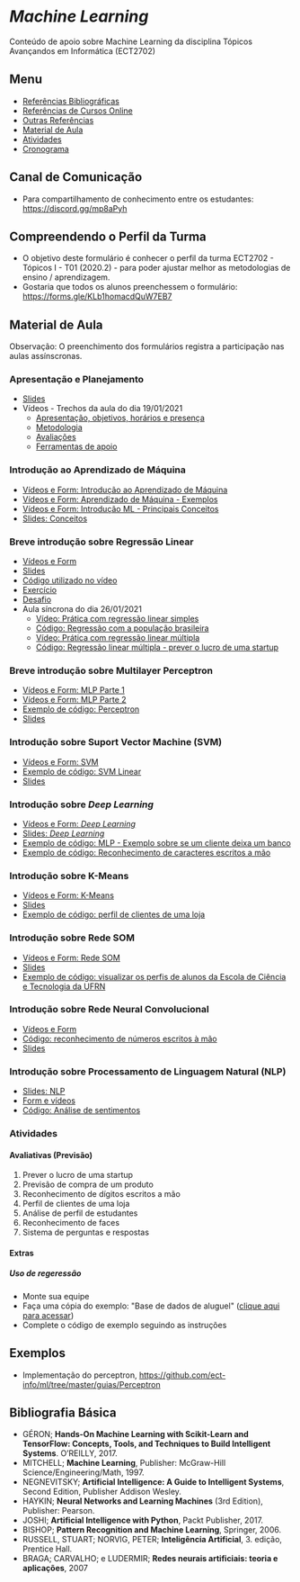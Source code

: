 
# _Machine Learning_ 
Conteúdo de apoio sobre Machine Learning da disciplina Tópicos Avançandos em Informática (ECT2702)   

## Menu 

* [Referências Bibliográficas](https://github.com/ect-info/dpia/blob/master/Bibliografia.md) 
* [Referências de Cursos Online](https://github.com/ect-info/ml/blob/master/cursos_online.md) 
* [Outras Referências](https://github.com/ect-info/ml/blob/master/outras_referencias.md)
* [Material de Aula](https://github.com/ect-info/ml/blob/master/2020_2.md#material-de-aula) 
* [Atividades](https://github.com/ect-info/ml/blob/master/2020_2.md#atividades)
* [Cronograma](https://github.com/ect-info/ml/blob/master/cronograma_2020_2.md)
 

## Canal de Comunicação 
* Para compartilhamento de conhecimento entre os estudantes:  https://discord.gg/mp8aPyh

## Compreendendo o Perfil da Turma 
* O objetivo deste formulário é conhecer o perfil da turma ECT2702 - Tópicos I - T01 (2020.2)  - para poder ajustar melhor as metodologias de ensino / aprendizagem. 
* Gostaria que todos os alunos preenchessem o formulário: https://forms.gle/KLb1homacdQuW7EB7 

## Material de Aula 
Observação: O preenchimento dos formulários registra a participação nas aulas assínscronas. 

### Apresentação e Planejamento
* [Slides](https://docs.google.com/presentation/d/1EcVzbWg8w4Nt77M8Lqb5SEOAq0EJ3cDwft-UY8qKcvk/edit?usp=sharing)
* Vídeos - Trechos da aula do dia 19/01/2021 
  * [Apresentação, objetivos, horários e presença](https://youtu.be/AxWjQflbOLE)
  * [Metodologia](https://youtu.be/kN2P7LoxVKs)
  * [Avaliações](https://youtu.be/he14LmG1Gvw)
  * [Ferramentas de apoio](https://youtu.be/mTJ0Uwww0-g)

### Introdução ao Aprendizado de Máquina 
* [Vídeos e Form: Introdução ao Aprendizado de Máquina](https://docs.google.com/forms/d/e/1FAIpQLSfPazkdXRr3WQI00g6gzig64_bDbR-Jh9T9_nSLwfdEeYVpHA/viewform?usp=sf_link) 
* [Vídeos e Form: Aprendizado de Máquina - Exemplos](https://forms.gle/Qbg8eC9uWUaRWnmb9)   
* [Vídeos e Form: Introdução ML - Principais Conceitos](https://docs.google.com/forms/d/e/1FAIpQLSe0lODS07EpiFua5VSONKFupuaYw8hmNnlEc3qnZvlQuJ5pyw/viewform?usp=sf_link) 
* [Slides: Conceitos](https://docs.google.com/presentation/d/1UKK1HW9Wfh-q2qqAloiJYp179EVMw5GuVu3Yzphefgw/edit?usp=sharing)   

### Breve introdução sobre Regressão Linear  

* [Vídeos e Form](https://docs.google.com/forms/d/e/1FAIpQLSfh3uxvNLzaKatVBdn529wOkrLWhUmzA97lwBAGA_1ggJMT6g/viewform?usp=sf_link) 
* [Slides](https://docs.google.com/presentation/d/1iELBYui_t5S_FNhsOZkqm_a1xvHtOW17QbGeLYWAr-s/edit?usp=sharing) 
* [Código utilizado no vídeo](https://colab.research.google.com/drive/1cnvCdgxz0eHWzSSjKrMPD1LLj5VE21rv?usp=sharing)  
* [Exercício](https://colab.research.google.com/drive/1Ije_CQ1uywwhaQU9bnDEiSmS0b9AJq1E?usp=sharing) 
* [Desafio](https://colab.research.google.com/drive/1cY0xY7G8hh6OLBndI7_M5i48ZBqdSBA7?usp=sharing)
* Aula síncrona do dia 26/01/2021 
  * [Vídeo: Prática com regressão linear simples](https://youtu.be/WTIOoHNFsGQ)
  * [Código: Regressão com a população brasileira](https://colab.research.google.com/drive/13ucrTNkmJIH-XxXQiMS5q6ZTxBC1j6R0?usp=sharing)
  * [Vídeo: Prática com regressão linear múltipla](https://youtu.be/U9xhYLWhwpc) 
  * [Código: Regressão linear múltipla - prever o lucro de uma startup](https://colab.research.google.com/drive/13ucrTNkmJIH-XxXQiMS5q6ZTxBC1j6R0?authuser=2#scrollTo=85iQS8VhaCZt)

### Breve introdução sobre Multilayer Perceptron 
* [Vídeos e Form: MLP Parte 1](https://docs.google.com/forms/d/e/1FAIpQLSdTYkkkG5m4YgZxFOUJdT-Qs5jF9l-bYtxgK9cdaKKuRFDNyg/viewform?usp=sf_link)
* [Vídeos e Form: MLP Parte 2](https://docs.google.com/forms/d/e/1FAIpQLSfpQKRql-glvQdagyxVhsNIBUVOBkskpLNgZVZTOr6Dn-C6Ag/viewform?usp=sf_link) 
* [Exemplo de código: Perceptron](https://colab.research.google.com/drive/1jbFCvifaAou19mlu2pI3Rso8DoMow_zl?usp=sharing) 
* [Slides](https://docs.google.com/presentation/d/1oIzH-SNbJ3_4vYZdt_IZQi3537BUJKsvio_oV8c8Bnc/edit?usp=sharing) 

### Introdução sobre Suport Vector Machine (SVM)
* [Vídeos e Form: SVM](https://docs.google.com/forms/d/e/1FAIpQLSeoDr4aCyHvuZlxxZJFa1c65n8f9eo_11DqSFY-YFkHEc-iNA/viewform?usp=sf_link) 
* [Exemplo de código: SVM Linear](https://colab.research.google.com/drive/1VYmZBcf2FHmz_gwPRxllxwoy0nTaU8X9?usp=sharing) 
* [Slides](https://docs.google.com/presentation/d/19mAI5sjOWURpzuKpoFjbjmCkjUXUysU_kysfbksmVAg/edit?usp=sharing) 

### Introdução sobre _Deep Learning_
* [Vídeos e Form: _Deep Learning_](https://docs.google.com/forms/d/e/1FAIpQLSefGHcBnH4_wjdSuX2BxqJ85tKRTMr5pVHcHtLZvJ5XBCwBXw/viewform?usp=sf_link)
* [Slides: _Deep Learning_](https://docs.google.com/presentation/d/1pxztvhuOc36D76cDW86oj8nGZAIlQSEn2GZJE0GzGLw/edit?usp=sharing)
* [Exemplo de código: MLP - Exemplo sobre se um cliente deixa um banco](https://colab.research.google.com/drive/1NndIE2zvup_aWqSG06JR7i6_WxXQ-xMU?usp=sharing)
* [Exemplo de código: Reconhecimento de caracteres escritos a mão](https://colab.research.google.com/drive/1gGi-n3vAJkjdEKMYLZkSCXoDhyRS1tSJ?usp=sharing)

### Introdução sobre K-Means
* [Vídeos e Form: K-Means](https://docs.google.com/forms/d/e/1FAIpQLScNKNALY3P645shEayJzPqO4N9P5-8Q6DsKcp30QO4UTevF-Q/viewform?usp=sf_link)
* [Slides](https://docs.google.com/presentation/d/1hzeAFwgHNZ7pr_POzd4_2lXUgOz_vrVfuhjxl6tbBCs/edit?usp=sharing)
* [Exemplo de código: perfil de clientes de uma loja](https://colab.research.google.com/drive/15Q-gTih7v2f5pYc64xQa2ytzX2gisX0q?usp=sharing)

### Introdução sobre Rede SOM 
* [Vídeos e Form: Rede SOM](https://docs.google.com/forms/d/e/1FAIpQLSemMYcbVnQgDOYMIEB9M_uaK2RSLciTqzgdIZtwAn2vB_KQsA/viewform?usp=sf_link)
* [Slides](https://docs.google.com/presentation/d/1vGS--E6VbtohvVkUo23GM-0MsL-EMTnxAXKcSHiomLI/edit?usp=sharing)
* [Exemplo de código: visualizar os perfis de alunos da Escola de Ciência e Tecnologia da UFRN](https://colab.research.google.com/drive/1PX9YlNGx_pjgesMsnhyjrXI-nsuJOdWI?usp=sharing)

### Introdução sobre Rede Neural Convolucional 
* [Vídeos e Form](https://docs.google.com/forms/d/e/1FAIpQLSev6WOXJcQj9cIDlHYPIfsbPvpkDVsl2rqI4g7J6flD-03LOg/viewform?usp=sf_link) 
* [Código: reconhecimento de números escritos à mão](https://colab.research.google.com/drive/1gd9aB82vSHAEb_nHV0wJJZU4-gSfPbHN?usp=sharing) 
* [Slides](https://docs.google.com/presentation/d/1KTPsi2Y4U63cuNUoCh32sd3VJfyYf6MA7NT3fHucboM/edit?usp=drivesdk)


### Introdução sobre Processamento de Linguagem Natural (NLP) 
* [Slides: NLP ](https://docs.google.com/forms/d/e/1FAIpQLScSCcux1V-fKBrYJAC_p_tqMSSSIIzvqPOU2Po59p6XiMnSmg/viewform?usp=sf_link)
* [Form e vídeos](https://forms.gle/UAbKYR8AesufY6q38)
* [Código: Análise de sentimentos ](https://colab.research.google.com/drive/1n80Us6FJZ74XyYIyl8iiqbSyIBapk9Yj?usp=sharing)


### Atividades 
#### Avaliativas (Previsão)
1. Prever o lucro de uma startup
1. Previsão de compra de um produto
1. Reconhecimento de dígitos escritos a mão
1. Perfil de clientes de uma loja 
1. Análise de perfil de estudantes
1. Reconhecimento de faces
1. Sistema de perguntas e respostas


#### Extras

##### Uso de regeressão 
* Monte sua equipe
* Faça uma cópia do exemplo: "Base de dados de aluguel" ([clique aqui para acessar](https://colab.research.google.com/drive/1N2tsSSG18GhNsSxHKfE61WAGzZaf9Mww?usp=sharing)) 
* Complete o código de exemplo seguindo as instruções  

## Exemplos 
* Implementação do perceptron, https://github.com/ect-info/ml/tree/master/guias/Perceptron 


## Bibliografia Básica 
* GÉRON; **Hands-On Machine Learning with Scikit-Learn and TensorFlow: Concepts, Tools, and Techniques to Build Intelligent Systems**. O’REILLY, 2017.
* MITCHELL; **Machine Learning**, Publisher: McGraw-Hill Science/Engineering/Math, 1997.
* NEGNEVITSKY; **Artificial Intelligence: A Guide to Intelligent Systems**, Second Edition, Publisher Addison Wesley.
* HAYKIN; **Neural Networks and Learning Machines** (3rd Edition), Publisher: Pearson. 
* JOSHI; **Artificial Intelligence with Python**,  Packt Publisher, 2017.  
* BISHOP; **Pattern Recognition and Machine Learning**, Springer, 2006. 
* RUSSELL, STUART; NORVIG, PETER; **Inteligência Artificial**, 3. edição, Prentice Hall.
* BRAGA; CARVALHO; e LUDERMIR;  **Redes neurais artificiais: teoria e aplicações**, 2007


